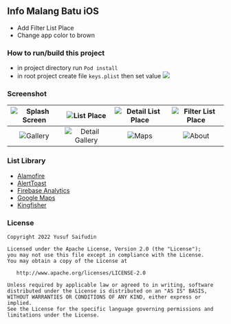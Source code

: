 ## Info Malang Batu iOS ##

- Add Filter List Place
- Change app color to brown

### How to run/build this project ###
- in project directory run ```Pod install```
- in root project create file ```keys.plist``` then set value ![](https://images2.imgbox.com/62/c5/D3UZ3vqN_o.png)

### Screenshot ###
| ![Splash Screen](https://i.imgur.com/VJZHHbj.png) | ![List Place](https://i.imgur.com/nGSXLUe.png) | ![Detail List Place](https://i.imgur.com/7RtxVRi.png) | ![Filter List Place](https://i.imgur.com/IUjZe7w.png) |
| :---: | :---: | :---: | :---: |
| ![Gallery](https://i.imgur.com/YsVjlch.png) | ![Detail Gallery](https://i.imgur.com/czijTtf.png) | ![Maps](https://i.imgur.com/Tu6fqfx.png) | ![About](https://i.imgur.com/uWUfn4u.png) |

### List Library ###
- [Alamofire](https://cocoapods.org/pods/Alamofire)
- [AlertToast](https://cocoapods.org/pods/AlertToast)
- [Firebase Analytics](https://cocoapods.org/pods/FirebaseAnalytics)
- [Google Maps](https://cocoapods.org/pods/GoogleMaps)
- [Kingfisher](https://cocoapods.org/pods/Kingfisher)

### License ###

    Copyright 2022 Yusuf Saifudin

    Licensed under the Apache License, Version 2.0 (the "License");
    you may not use this file except in compliance with the License.
    You may obtain a copy of the License at

       http://www.apache.org/licenses/LICENSE-2.0

    Unless required by applicable law or agreed to in writing, software
    distributed under the License is distributed on an "AS IS" BASIS,
    WITHOUT WARRANTIES OR CONDITIONS OF ANY KIND, either express or implied.
    See the License for the specific language governing permissions and
    limitations under the License.
